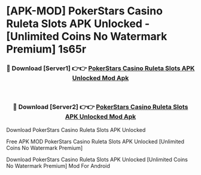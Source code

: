 # [APK-MOD] PokerStars Casino Ruleta Slots APK Unlocked - [Unlimited Coins No Watermark Premium] 1s65r



<div align="center">
<h3>🔴 Download [Server1] 👉👉 <a href="https://momento.my/?title=PokerStars_Casino_Ruleta_Slots_APK_Unlocked">PokerStars Casino Ruleta Slots APK Unlocked Mod Apk</a></h3><br>

<h3>🔴 Download [Server2] 👉👉 <a href="https://momento.my/?title=PokerStars_Casino_Ruleta_Slots_APK_Unlocked">PokerStars Casino Ruleta Slots APK Unlocked Mod Apk</a></h3>
</div>



Download PokerStars Casino Ruleta Slots APK Unlocked 

Free APK MOD PokerStars Casino Ruleta Slots APK Unlocked [Unlimited Coins No Watermark Premium]

Download PokerStars Casino Ruleta Slots APK Unlocked [Unlimited Coins No Watermark Premium] Mod For Android
